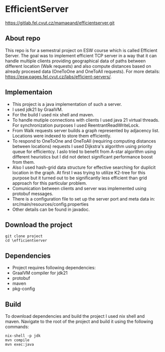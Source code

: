 # EfficientServer

https://gitlab.fel.cvut.cz/mamaeand/efficientserver.git

## About repo
This repo is for a semestral project on ESW course which is called Efficient Server. The goal was to implement efficient TCP server in a way that it can handle multiple clients providing geographical data of paths between different location (Walk requests) and also compute distances based on already procesed data (OneToOne and OneToAll requests). For more details: https://esw.pages.fel.cvut.cz/labs/efficient-servers/. 

## Implementaion
* This project is a java implementation of such a server.
* I used jdk21 by GraalVM.
* For the build I used nix shell and maven.
* To handle mutiple connections with clients I used java 21 virtual threads. For synchronization purposes I used ReentrantReadWriteLock.
* From Walk requests server builds a graph represented by adjacency list. Locations were indexed to store them efficiently.
* To respond to OneToOne and OneToAll (requiring computing distances between locations) requests I used Dijkstra's algorithm using priority queue for efficientcy. I aslo tried to benefit from A-star algorithm using different heuristics but I did not detect significant performance boost from them. 
* Also I used hash-grid data structure for effective searching for duplicit location in the graph. At first I was trying to utilize K2-tree for this purpose but it turned out to be significantly less efficient than grid approach for this particular problem.
* Comunication between clients and server was implemented using protobuf messages.
* There is a configuration file to set up the server port and meta data in: src/main/resources/config.properties
* Other details can be found in javadoc.

## Download the project

```
git clone project
cd \efficientserver
```

## Dependencies
* Project requires following dependencies:
* GraalVM compiler for jdk21
* protobuf
* maven
* pkg-config

## Build

To download dependencies and build the project I used nix shell and maven. Navigate to the root of the project and build it using the following commands:

```
nix-shell -p jdk
mvn compile
mvn exec:java
```
